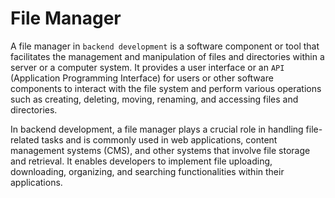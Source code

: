 # File Manager


A file manager in `backend development` is a software component or tool that facilitates the management and manipulation of files and directories within a server or a 
computer system. It provides a user interface or an `API` (Application Programming Interface) for users or other software components to interact with the file system and 
perform various operations such as creating, deleting, moving, renaming, and accessing files and directories.

In backend development, a file manager plays a crucial role in handling file-related tasks and is commonly used in web applications, content management systems (CMS), 
and other systems that involve file storage and retrieval. It enables developers to implement file uploading, downloading, organizing, and searching functionalities 
within their applications.
